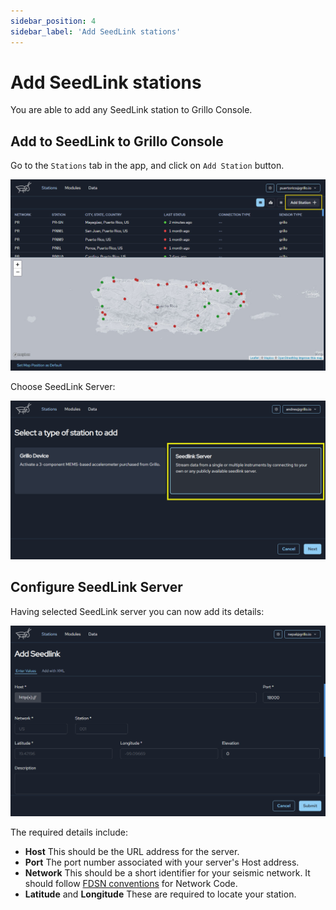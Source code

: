 ```yaml
---
sidebar_position: 4
sidebar_label: 'Add SeedLink stations'
---
```


# Add SeedLink stations
You are able to add any SeedLink station to Grillo Console.

## Add to SeedLink to Grillo Console
Go to the `Stations` tab in the app, and click on `Add Station` button.

![Add station button](./img/ui-screens/add-sensor-button.jpg)

Choose SeedLink Server:

![Add station button](./img/ui-screens/add%20SeedLink%20server.png)

## Configure SeedLink Server
Having selected SeedLink server you can now add its details:

![Add station button](./img/ui-screens/add%20SeedLink%20details.png)

The required details include:
- **Host** This should be the URL address for the server.
- **Port** The port number associated with your server's Host address.
- **Network** This should be a short identifier for your seismic network. It should follow [FDSN conventions](https://www.fdsn.org/networks/) for Network Code.
- **Latitude** and **Longitude** These are required to locate your station.